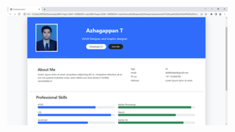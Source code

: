 ![](https://github.com/IBM-EPBL/IBM-Project-25441-1659963561/blob/main/Personal%20Expense%20Tracker/Assessments/M1%20Lead%20(AZHAGAPPAN%20T)/Assignment%201/Output%20Screenshot/1.PNG)
